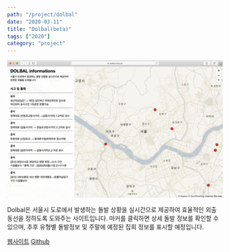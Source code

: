 ```yaml
---
path: "/project/dolbal"
date: "2020-03-11"
title: "Dolbal(beta)"
tags: ["2020"]
category: "project"
---
```


![dolbal-img](./img/dolbal-screenshot.png)

Dolbal은 서울시 도로에서 발생하는 돌발 상황을 실시간으로 제공하여 효율적인 외출 동선을 정하도록 도와주는 사이트입니다. 마커를 클릭하면 상세 돌발 정보를 확인할 수 있으며, 추후 유형별 돌발정보 및 주말에 예정된 집회 정보를 표시할 예정입니다.

[웹사이트](https://dolbal.now.sh/) [Github](https://github.com/constmoon/dolbal)

